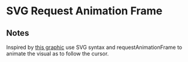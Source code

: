 # SVG Request Animation Frame

<!-- ## [Live Demo]() -->

## Notes

Inspired by [this graphic](https://dribbble.com/shots/3669570-Zero) use SVG syntax and requestAnimationFrame to animate the visual as to follow the cursor.